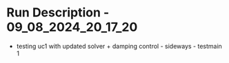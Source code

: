 # Run Description - 09_08_2024_20_17_20

- testing uc1 with updated solver + damping control - sideways - testmain 1

